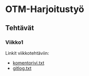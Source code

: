 ﻿<h1>OTM-Harjoitustyö</h1>

<h2>Tehtävät</h2>
<h3>Viikko1</h3>

Linkit viikkotehtäviin:
- [komentorivi.txt](https://github.com/samilait/otm-harjoitustyo/blob/master/laskarit/viikko1/komentorivi.txt)
- [gitlog.txt](https://github.com/samilait/otm-harjoitustyo/blob/master/laskarit/viikko1/gitlog.txt)
